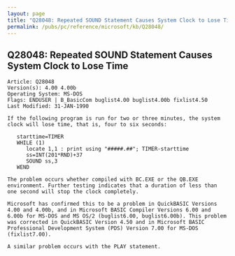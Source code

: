 ```yaml
---
layout: page
title: "Q28048: Repeated SOUND Statement Causes System Clock to Lose Time"
permalink: /pubs/pc/reference/microsoft/kb/Q28048/
---
```


## Q28048: Repeated SOUND Statement Causes System Clock to Lose Time

	Article: Q28048
	Version(s): 4.00 4.00b
	Operating System: MS-DOS
	Flags: ENDUSER | B_BasicCom buglist4.00 buglist4.00b fixlist4.50
	Last Modified: 31-JAN-1990
	
	If the following program is run for two or three minutes, the system
	clock will lose time, that is, four to six seconds:
	
	   starttime=TIMER
	   WHILE (1)
	      locate 1,1 : print using "#####.##"; TIMER-starttime
	      ss=INT(201*RND)+37
	      SOUND ss,3
	   WEND
	
	The problem occurs whether compiled with BC.EXE or the QB.EXE
	environment. Further testing indicates that a duration of less than
	one second will stop the clock completely.
	
	Microsoft has confirmed this to be a problem in QuickBASIC Versions
	4.00 and 4.00b, and in Microsoft BASIC Compiler Versions 6.00 and
	6.00b for MS-DOS and MS OS/2 (buglist6.00, buglist6.00b). This problem
	was corrected in QuickBASIC Version 4.50 and in Microsoft BASIC
	Professional Development System (PDS) Version 7.00 for MS-DOS
	(fixlist7.00).
	
	A similar problem occurs with the PLAY statement.
